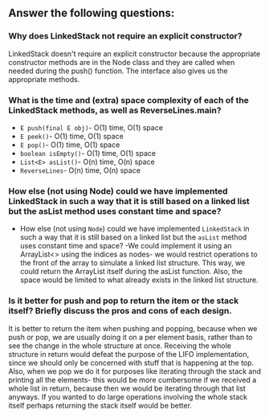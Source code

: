 ## Answer the following questions:

### Why does LinkedStack not require an explicit constructor?
LinkedStack doesn't require an explicit constructor because the appropriate constructor methods are in the Node class and they are called when needed during the push() function. The interface also gives us the appropriate methods.

### What is the time and (extra) space complexity of each of the LinkedStack methods, as well as ReverseLines.main?

- `E push(final E obj)`- O(1) time, O(1) space
- `E peek()`- O(1) time, O(1) space
- `E pop()`- O(1) time, O(1) space
- `boolean isEmpty()`- O(1) time, O(1) space
- `List<E> asList()`- O(n) time, O(n) space
- `ReverseLines`- O(n) time, O(n) space


### How else (not using Node) could we have implemented LinkedStack in such a way that it is still based on a linked list but the asList method uses constant time and space?

   - How else (not using `Node`) could we have implemented `LinkedStack` in such a way that it is still based on a linked list but the `asList` method uses constant time and space?
    -We could implement it using an ArrayList<> using the indices as nodes- we would restrict operations to the front of the array to simulate a linked list structure. This way, we could return the ArrayList itself during the asList function. Also, the space would be limited to what already exists in the linked list structure.


### Is it better for push and pop to return the item or the stack itself? Briefly discuss the pros and cons of each design.

It is better to return the item when pushing and popping, because when we push or pop, we are usually doing it on a per element basis, rather than to see the change in the whole structure at once. Receiving the whole structure in return would defeat the purpose of the LIFO implementation, since we should only be concerned with stuff that is happening at the top. Also, when we pop we do it for purposes like iterating through the stack and printing all the elements- this would be more cumbersome if we received a whole list in return, because then we would be iterating through that list anyways. If you wanted to do large operations involving the whole stack itself perhaps returning the stack itself would be better.
